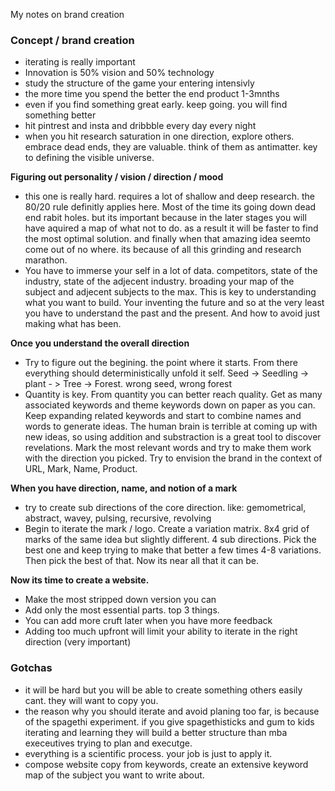My notes on brand creation<!--more-->

### Concept / brand creation
- iterating is really important
- Innovation is 50% vision and 50% technology
- study the structure of the game your entering intensivly
- the more time you spend the better the end product 1-3mnths
- even if you find something great early. keep going. you will find something better
- hit pintrest and insta and dribbble every day every night
- when you hit research saturation in one direction, explore others. embrace dead ends, they are valuable. think of them as antimatter. key to defining the visible universe.

**Figuring out personality / vision / direction / mood**
- this one is really hard. requires a lot of shallow and deep research. the 80/20 rule definitly applies here. Most of the time its going down dead end rabit holes. but its important because in the later stages you will have aquired a map of what not to do. as a result it will be faster to find the most optimal solution. and finally when that amazing idea seemto come out of no where. its because of all this grinding and research marathon.
- You have to immerse your self in a lot of data. competitors, state of the industry, state of the adjecent industry. broading your map of the subject and adjecent subjects to the max. This is key to understanding what you want to build. Your inventing the future and so at the very least you have to understand the past and the present. And how to avoid just making what has been.

**Once you understand the overall direction**
- Try to figure out the begining. the point where it starts. From there everything should deterministically unfold it self. Seed -> Seedling -> plant - > Tree -> Forest. wrong seed, wrong forest
- Quantity is key. From quantity you can better reach quality. Get as many associated keywords and theme keywords down on paper as you can. Keep expanding related keywords and start to combine names and words to generate ideas. The human brain is terrible at coming up with new ideas, so using addition and substraction is a great tool to discover revelations. Mark the most relevant words and try to make them work with the direction you picked. Try to envision the brand in the context of URL, Mark, Name, Product.

**When you have direction, name, and notion of a mark**
- try to create sub directions of the core direction. like: gemometrical, abstract, wavey, pulsing, recursive, revolving
- Begin to iterate the mark / logo. Create a variation matrix. 8x4 grid of marks of the same idea but slightly different. 4 sub directions. Pick the best one and keep trying to make that better a few times 4-8 variations. Then pick the best of that. Now its near all that it can be.

**Now its time to create a website.**
- Make the most stripped down version you can
- Add only the most essential parts. top 3 things.
- You can add more cruft later when you have more feedback
- Adding too much upfront will limit your ability to iterate in the right direction (very important)

### Gotchas
- it will be hard but you will be able to create something others easily cant. they will want to copy you.
- the reason why you should iterate and avoid planing too far, is because of the spagethi experiment. if you give spagethisticks and gum to kids iterating and learning they will build a better structure than mba execeutives trying to plan and executge.
- everything is a scientific process. your job is just to apply it.
- compose website copy from keywords, create an extensive keyword map of the subject you want to write about.
